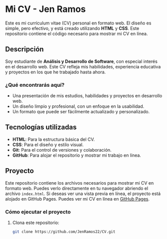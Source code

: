 # Mi CV - Jen Ramos

Este es mi currículum vitae (CV) personal en formato web. El diseño es simple, pero efectivo, y está creado utilizando **HTML** y **CSS**. Este repositorio contiene el código necesario para mostrar mi CV en línea.

## Descripción

Soy estudiante de **Análisis y Desarrollo de Software**, con especial interés en el desarrollo web. Este CV refleja mis habilidades, experiencia educativa y proyectos en los que he trabajado hasta ahora. 

### ¿Qué encontrarás aquí?
- Una presentación de mis estudios, habilidades y proyectos en desarrollo web.
- Un diseño limpio y profesional, con un enfoque en la usabilidad.
- Un formato que puede ser fácilmente actualizado y personalizado.

## Tecnologías utilizadas

- **HTML**: Para la estructura básica del CV.
- **CSS**: Para el diseño y estilo visual.
- **Git**: Para el control de versiones y colaboración.
- **GitHub**: Para alojar el repositorio y mostrar mi trabajo en línea.

## Proyecto

Este repositorio contiene los archivos necesarios para mostrar mi CV en formato web. Puedes verlo directamente en tu navegador abriendo el archivo `index.html`. Si deseas ver una vista previa en línea, el proyecto está alojado en GitHub Pages. Puedes ver mi CV en línea en [GitHub Pages](https://JenRamos22.github.io/CV/).


### Cómo ejecutar el proyecto

1. Clona este repositorio:
   ```bash
   git clone https://github.com/JenRamos22/CV.git

   
